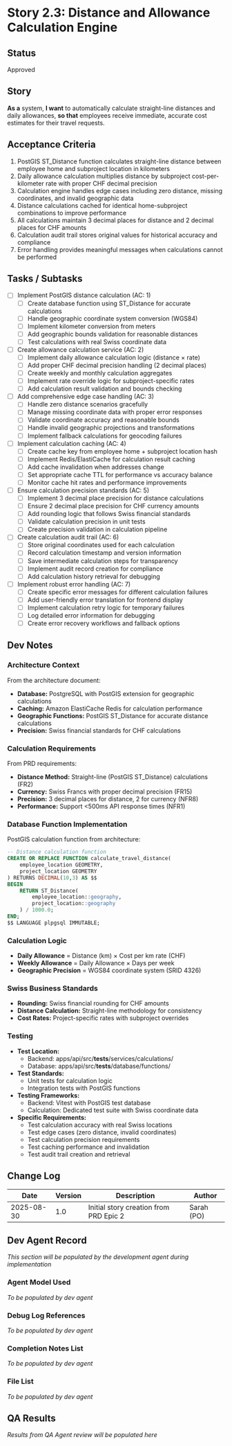 # Story 2.3: Distance and Allowance Calculation Engine

## Status
Approved

## Story
**As a** system,
**I want** to automatically calculate straight-line distances and daily allowances,
**so that** employees receive immediate, accurate cost estimates for their travel requests.

## Acceptance Criteria
1. PostGIS ST_Distance function calculates straight-line distance between employee home and subproject location in kilometers
2. Daily allowance calculation multiplies distance by subproject cost-per-kilometer rate with proper CHF decimal precision
3. Calculation engine handles edge cases including zero distance, missing coordinates, and invalid geographic data
4. Distance calculations cached for identical home-subproject combinations to improve performance
5. All calculations maintain 3 decimal places for distance and 2 decimal places for CHF amounts
6. Calculation audit trail stores original values for historical accuracy and compliance
7. Error handling provides meaningful messages when calculations cannot be performed

## Tasks / Subtasks
- [ ] Implement PostGIS distance calculation (AC: 1)
  - [ ] Create database function using ST_Distance for accurate calculations
  - [ ] Handle geographic coordinate system conversion (WGS84)
  - [ ] Implement kilometer conversion from meters
  - [ ] Add geographic bounds validation for reasonable distances
  - [ ] Test calculations with real Swiss coordinate data

- [ ] Create allowance calculation service (AC: 2)
  - [ ] Implement daily allowance calculation logic (distance × rate)
  - [ ] Add proper CHF decimal precision handling (2 decimal places)
  - [ ] Create weekly and monthly calculation aggregates
  - [ ] Implement rate override logic for subproject-specific rates
  - [ ] Add calculation result validation and bounds checking

- [ ] Add comprehensive edge case handling (AC: 3)
  - [ ] Handle zero distance scenarios gracefully
  - [ ] Manage missing coordinate data with proper error responses
  - [ ] Validate coordinate accuracy and reasonable bounds
  - [ ] Handle invalid geographic projections and transformations
  - [ ] Implement fallback calculations for geocoding failures

- [ ] Implement calculation caching (AC: 4)
  - [ ] Create cache key from employee home + subproject location hash
  - [ ] Implement Redis/ElastiCache for calculation result caching
  - [ ] Add cache invalidation when addresses change
  - [ ] Set appropriate cache TTL for performance vs accuracy balance
  - [ ] Monitor cache hit rates and performance improvements

- [ ] Ensure calculation precision standards (AC: 5)
  - [ ] Implement 3 decimal place precision for distance calculations
  - [ ] Ensure 2 decimal place precision for CHF currency amounts
  - [ ] Add rounding logic that follows Swiss financial standards
  - [ ] Validate calculation precision in unit tests
  - [ ] Create precision validation in calculation pipeline

- [ ] Create calculation audit trail (AC: 6)
  - [ ] Store original coordinates used for each calculation
  - [ ] Record calculation timestamp and version information
  - [ ] Save intermediate calculation steps for transparency
  - [ ] Implement audit record creation for compliance
  - [ ] Add calculation history retrieval for debugging

- [ ] Implement robust error handling (AC: 7)
  - [ ] Create specific error messages for different calculation failures
  - [ ] Add user-friendly error translation for frontend display
  - [ ] Implement calculation retry logic for temporary failures
  - [ ] Log detailed error information for debugging
  - [ ] Create error recovery workflows and fallback options

## Dev Notes

### Architecture Context
From the architecture document:
- **Database:** PostgreSQL with PostGIS extension for geographic calculations
- **Caching:** Amazon ElastiCache Redis for calculation performance
- **Geographic Functions:** PostGIS ST_Distance for accurate distance calculations
- **Precision:** Swiss financial standards for CHF calculations

### Calculation Requirements
From PRD requirements:
- **Distance Method:** Straight-line (PostGIS ST_Distance) calculations (FR2)
- **Currency:** Swiss Francs with proper decimal precision (FR15)
- **Precision:** 3 decimal places for distance, 2 for currency (NFR8)
- **Performance:** Support <500ms API response times (NFR1)

### Database Function Implementation
PostGIS calculation function from architecture:
```sql
-- Distance calculation function
CREATE OR REPLACE FUNCTION calculate_travel_distance(
    employee_location GEOMETRY,
    project_location GEOMETRY
) RETURNS DECIMAL(10,3) AS $$
BEGIN
    RETURN ST_Distance(
        employee_location::geography, 
        project_location::geography
    ) / 1000.0;
END;
$$ LANGUAGE plpgsql IMMUTABLE;
```

### Calculation Logic
- **Daily Allowance** = Distance (km) × Cost per km rate (CHF)
- **Weekly Allowance** = Daily Allowance × Days per week
- **Geographic Precision** = WGS84 coordinate system (SRID 4326)

### Swiss Business Standards
- **Rounding:** Swiss financial rounding for CHF amounts
- **Distance Calculation:** Straight-line methodology for consistency
- **Cost Rates:** Project-specific rates with subproject overrides

### Testing
- **Test Location:** 
  - Backend: apps/api/src/__tests__/services/calculations/
  - Database: apps/api/src/__tests__/database/functions/
- **Test Standards:** 
  - Unit tests for calculation logic
  - Integration tests with PostGIS functions
- **Testing Frameworks:** 
  - Backend: Vitest with PostGIS test database
  - Calculation: Dedicated test suite with Swiss coordinate data
- **Specific Requirements:**
  - Test calculation accuracy with real Swiss locations
  - Test edge cases (zero distance, invalid coordinates)
  - Test calculation precision requirements
  - Test caching performance and invalidation
  - Test audit trail creation and retrieval

## Change Log
| Date | Version | Description | Author |
|------|---------|-------------|---------|
| 2025-08-30 | 1.0 | Initial story creation from PRD Epic 2 | Sarah (PO) |

## Dev Agent Record
*This section will be populated by the development agent during implementation*

### Agent Model Used
*To be populated by dev agent*

### Debug Log References
*To be populated by dev agent*

### Completion Notes List
*To be populated by dev agent*

### File List
*To be populated by dev agent*

## QA Results
*Results from QA Agent review will be populated here*